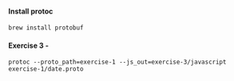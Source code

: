 #### Install protoc 

`brew install protobuf`

#### Exercise 3 - 

`protoc --proto_path=exercise-1 --js_out=exercise-3/javascript exercise-1/date.proto`